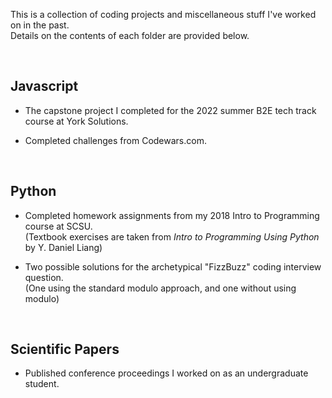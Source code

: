 This is a collection of coding projects and miscellaneous stuff I've worked on in the past.\
Details on the contents of each folder are provided below.

<br>

<h2>Javascript</h2>

- The capstone project I completed for the 2022 summer B2E tech track course at York Solutions.

- Completed challenges from Codewars.com.


<br>



<h2>Python</h2>

- Completed homework assignments from my 2018 Intro to Programming course at SCSU.\
(Textbook exercises are taken from *Intro to Programming Using Python* by Y. Daniel Liang)

- Two possible solutions for the archetypical "FizzBuzz" coding interview question. \
(One using the standard modulo approach, and one without using modulo)

<br>

<h2>Scientific Papers</h2>

- Published conference proceedings I worked on as an undergraduate student.
